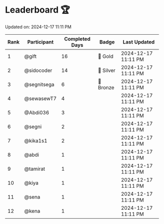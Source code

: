 # Leaderboard 🏆

Updated on: 2024-12-17 11:11 PM

| Rank | Participant       | Completed Days | Badge      | Last Updated         |
|------|-------------------|----------------|------------|----------------------|
| 1    | @gift             | 16             | 🏅 Gold     | 2024-12-17 11:11 PM |
| 2    | @sidocoder        | 14             | 🥈 Silver   | 2024-12-17 11:11 PM |
| 3    | @segnitsega       | 6              | 🥉 Bronze   | 2024-12-17 11:11 PM |
| 4    | @sewasewT7        | 4              |            | 2024-12-17 11:11 PM |
| 5    | @Abdi036          | 3              |            | 2024-12-17 11:11 PM |
| 6    | @segni            | 2              |            | 2024-12-17 11:11 PM |
| 7    | @kika1s1          | 2              |            | 2024-12-17 11:11 PM |
| 8    | @abdi             | 1              |            | 2024-12-17 11:11 PM |
| 9    | @tamirat          | 1              |            | 2024-12-17 11:11 PM |
| 10   | @kiya             | 1              |            | 2024-12-17 11:11 PM |
| 11   | @sena             | 1              |            | 2024-12-17 11:11 PM |
| 12   | @kena             | 1              |            | 2024-12-17 11:11 PM |
